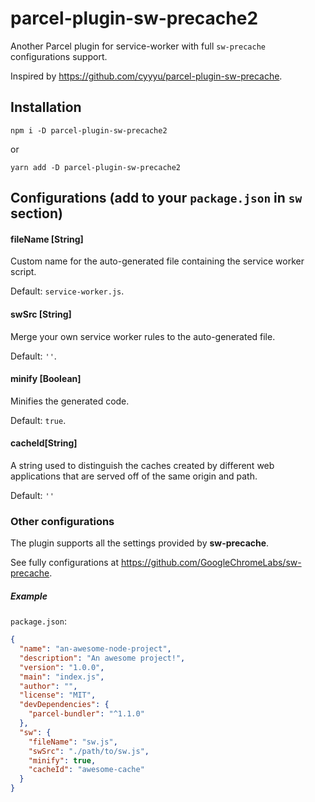 # parcel-plugin-sw-precache2

Another Parcel plugin for service-worker with full `sw-precache` configurations
support.

Inspired by https://github.com/cyyyu/parcel-plugin-sw-precache.

## Installation

```
npm i -D parcel-plugin-sw-precache2
```

or

```
yarn add -D parcel-plugin-sw-precache2
```

## Configurations (add to your `package.json` in `sw` section)

#### fileName [String]
Custom name for the auto-generated file containing the service worker script.

Default: `service-worker.js`.

#### swSrc [String]
Merge your own service worker rules to the auto-generated file.

Default: `''`.

#### minify [Boolean]
Minifies the generated code.

Default: `true`.


#### cacheId[String]
A string used to distinguish the caches created by different web applications
that are served off of the same origin and path.

Default: `''`

### Other configurations
The plugin supports all the settings provided by **sw-precache**.

See fully configurations at https://github.com/GoogleChromeLabs/sw-precache.

##### Example

`package.json`:

```json
{
  "name": "an-awesome-node-project",
  "description": "An awesome project!",
  "version": "1.0.0",
  "main": "index.js",
  "author": "",
  "license": "MIT",
  "devDependencies": {
    "parcel-bundler": "^1.1.0"
  },
  "sw": {
    "fileName": "sw.js",
    "swSrc": "./path/to/sw.js",
    "minify": true,
    "cacheId": "awesome-cache"
  }
}
```
